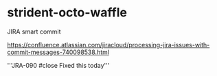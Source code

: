 # strident-octo-waffle
JIRA smart commit

https://confluence.atlassian.com/jiracloud/processing-jira-issues-with-commit-messages-740098538.html

'''JRA-090 #close Fixed this today'''

